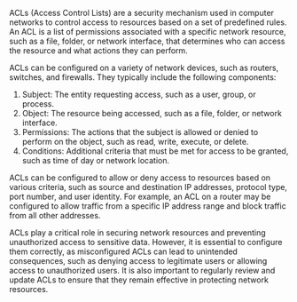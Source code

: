 ACLs (Access Control Lists) are a security mechanism used in computer networks to control access to resources based on a set of predefined rules. An ACL is a list of permissions associated with a specific network resource, such as a file, folder, or network interface, that determines who can access the resource and what actions they can perform.

ACLs can be configured on a variety of network devices, such as routers, switches, and firewalls. They typically include the following components:

1. Subject: The entity requesting access, such as a user, group, or process.
2. Object: The resource being accessed, such as a file, folder, or network interface.
3. Permissions: The actions that the subject is allowed or denied to perform on the object, such as read, write, execute, or delete.
4. Conditions: Additional criteria that must be met for access to be granted, such as time of day or network location.

ACLs can be configured to allow or deny access to resources based on various criteria, such as source and destination IP addresses, protocol type, port number, and user identity. For example, an ACL on a router may be configured to allow traffic from a specific IP address range and block traffic from all other addresses.

ACLs play a critical role in securing network resources and preventing unauthorized access to sensitive data. However, it is essential to configure them correctly, as misconfigured ACLs can lead to unintended consequences, such as denying access to legitimate users or allowing access to unauthorized users. It is also important to regularly review and update ACLs to ensure that they remain effective in protecting network resources.